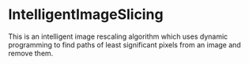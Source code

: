 # IntelligentImageSlicing

This is an intelligent image rescaling algorithm which uses dynamic programming
to find paths of least significant pixels from an image and remove them.
